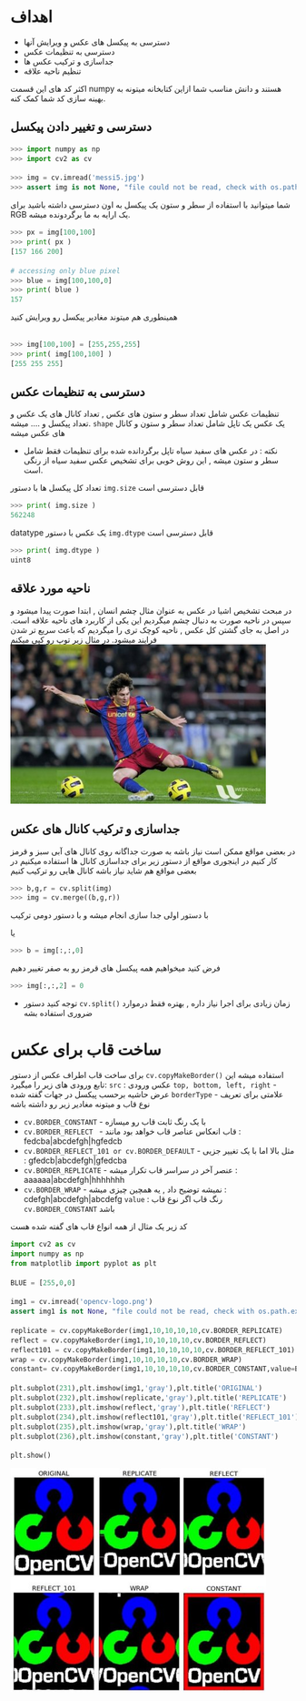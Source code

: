# اهداف
* دسترسی به پیکسل های عکس و ویرایش آنها
* دسترسی به تنظیمات عکس
* جداسازی و ترکیب عکس ها
* تنظیم ناحیه علاقه

اکثر کد های این قسمت numpy هستند و دانش مناسب شما ازاین کتابخانه میتونه به بهینه سازی کد شما کمک کنه.

## دسترسی و تغییر دادن پیکسل 
```python
>>> import numpy as np
>>> import cv2 as cv
 
>>> img = cv.imread('messi5.jpg')
>>> assert img is not None, "file could not be read, check with os.path.exists()"
```
شما میتوانید با استفاده از سطر و ستون یک پیکسل به اون دسترسی داشته باشید
برای RGB یک ارایه به ما برگردونده میشه.

```python  
>>> px = img[100,100]
>>> print( px )
[157 166 200]
 
# accessing only blue pixel
>>> blue = img[100,100,0]
>>> print( blue )
157 
```
همینطوری هم میتوند مغادیر پیکسل رو ویرایش کنید

```python

>>> img[100,100] = [255,255,255]
>>> print( img[100,100] )
[255 255 255]

```
## دسترسی به تنظیمات عکس

تنظیمات عکس شامل تعداد سطر و ستون های عکس , تعداد کانال های یک عکس و تعداد پیکسل و .... میشه.
`shape` یک عکس یک تاپل شامل تعداد سطر و ستون و کانال های عکس میشه

* نکته : در عکس های سفید سیاه تاپل برگردانده شده برای تنظیمات فقط شامل سطر و ستون میشه , این روش خوبی برای تشخیص عکس سفید سیاه از رنگی است.

تعداد کل پیکسل ها با دستور `img.size` قابل دسترسی است 
```python
>>> print( img.size )
562248
```
datatype یک عکس با دستور `img.dtype` قابل دسترسی است
```python
>>> print( img.dtype )
uint8
```

## ناحیه مورد علاقه

در مبحث تشخیص اشیا در عکس به عنوان مثال چشم انسان , ابتدا صورت پیدا میشود و سپس در ناحیه صورت به دنبال چشم میگردیم
این یکی از کاربرد های ناحیه علاقه است.
در اصل به جای گشتن کل عکس , ناحیه کوچک تری را میگردیم که باعث سریع تر شدن فرایند میشود.
در مثال زیر توپ رو کپی میکنم
![image](./assets/roi.jpg)

## جداسازی و ترکیب کانال های عکس
در بعضی مواقع ممکن است نیاز باشه به صورت جداگانه روی کانال های آبی سبز و قرمز کار کنیم
در اینجوری مواقع از دستور زیر برای جداسازی کانال ها استفاده میکنیم
در بعضی مواقع هم شاید نیاز باشه کانال هایی رو ترکیب کنیم
```python
>>> b,g,r = cv.split(img)
>>> img = cv.merge((b,g,r))
```
با دستور اولی جدا سازی انجام میشه و با دستور دومی ترکیب

یا 
```python
>>> b = img[:,:,0]
```

فرض کنید میخواهیم همه پیکسل های قرمز رو به صفر تغییر دهیم
```python
>>> img[:,:,2] = 0
```

* توجه کنید دستور `cv.split()` زمان زیادی برای اجرا نیاز داره , بهتره فقط درموارد ضروری استفاده بشه

# ساخت قاب برای عکس

برای ساخت قاب اطراف عکس از دستور `cv.copyMakeBorder()` استفاده میشه
این تابع ورودی های زیر را میگیرد:
`src` : عکس ورودی
`top, bottom, left, right` - عرض حاشیه برحسب پیکسل در جهات گفته شده
`borderType` - علامتی برای تعریف نوع قاب و میتونه مغادیر زیر رو داشته باشه
*   `cv.BORDER_CONSTANT` - با یک رنگ ثابت قاب رو میسازه
*   `cv.BORDER_REFLECT ` - قاب انعکاس عناصر قاب خواهد بود مانند : fedcba|abcdefgh|hgfedcb
*   `cv.BORDER_REFLECT_101 or cv.BORDER_DEFAULT` - مثل بالا اما با یک تغییر جزیی :  gfedcb|abcdefgh|gfedcba
*   `cv.BORDER_REPLICATE` - عنصر آخر در سراسر قاب تکرار میشه : aaaaaa|abcdefgh|hhhhhhh
*   `cv.BORDER_WRAP` - نمیشه توضیح داد , یه همچین چیزی میشه : cdefgh|abcdefgh|abcdefg
`value` : رنگ قاب اگر نوع قاب `cv.BORDER_CONSTANT` باشد

کد زیر یک مثال از همه انواع قاب های گفته شده هست 
```python
import cv2 as cv
import numpy as np
from matplotlib import pyplot as plt
 
BLUE = [255,0,0]
 
img1 = cv.imread('opencv-logo.png')
assert img1 is not None, "file could not be read, check with os.path.exists()"
 
replicate = cv.copyMakeBorder(img1,10,10,10,10,cv.BORDER_REPLICATE)
reflect = cv.copyMakeBorder(img1,10,10,10,10,cv.BORDER_REFLECT)
reflect101 = cv.copyMakeBorder(img1,10,10,10,10,cv.BORDER_REFLECT_101)
wrap = cv.copyMakeBorder(img1,10,10,10,10,cv.BORDER_WRAP)
constant= cv.copyMakeBorder(img1,10,10,10,10,cv.BORDER_CONSTANT,value=BLUE)
 
plt.subplot(231),plt.imshow(img1,'gray'),plt.title('ORIGINAL')
plt.subplot(232),plt.imshow(replicate,'gray'),plt.title('REPLICATE')
plt.subplot(233),plt.imshow(reflect,'gray'),plt.title('REFLECT')
plt.subplot(234),plt.imshow(reflect101,'gray'),plt.title('REFLECT_101')
plt.subplot(235),plt.imshow(wrap,'gray'),plt.title('WRAP')
plt.subplot(236),plt.imshow(constant,'gray'),plt.title('CONSTANT')
 
plt.show()
```

![image](./assets/border.jpg)

